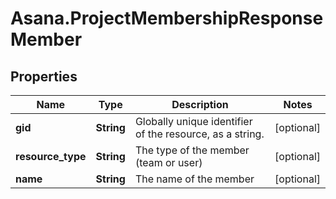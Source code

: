 # Asana.ProjectMembershipResponseMember

## Properties
Name | Type | Description | Notes
------------ | ------------- | ------------- | -------------
**gid** | **String** | Globally unique identifier of the resource, as a string. | [optional] 
**resource_type** | **String** | The type of the member (team or user) | [optional] 
**name** | **String** | The name of the member | [optional] 
